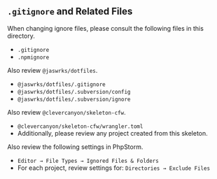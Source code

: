 ## `.gitignore` and Related Files

When changing ignore files, please consult the following files in this directory.

- `.gitignore`
- `.npmignore`

Also review `@jaswrks/dotfiles`.

- `@jaswrks/dotfiles/.gitignore`
- `@jaswrks/dotfiles/.subversion/config`
- `@jaswrks/dotfiles/.subversion/ignore`

Also review `@clevercanyon/skeleton-cfw`.

- `@clevercanyon/skeleton-cfw/wrangler.toml`
- Additionally, please review any project created from this skeleton.

Also review the following settings in PhpStorm.

- `Editor → File Types → Ignored Files & Folders`
- For each project, review settings for: `Directories → Exclude Files`
